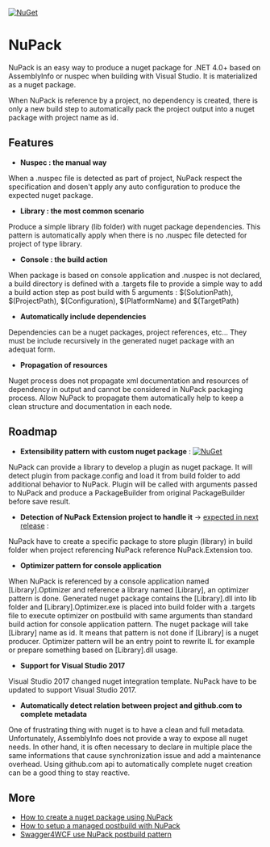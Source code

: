 [![NuGet](https://img.shields.io/nuget/v/nupack.svg)](https://www.nuget.org/packages/NuPack)

# NuPack

NuPack is an easy way to produce a nuget package for .NET 4.0+ based on AssemblyInfo or nuspec when building with Visual Studio. It is materialized as a nuget package.

When NuPack is reference by a project, no dependency is created, there is only a new build step to automatically pack the project output into a nuget package with project name as id.

## Features
- **Nuspec : the manual way**

When a .nuspec file is detected as part of project, NuPack respect the specification and dosen't apply any auto configuration to produce the expected nuget package.

- **Library : the most common scenario**

Produce a simple library (lib folder) with nuget package dependencies. This pattern is automatically apply when there is no .nuspec file detected for project of type library.

- **Console : the build action**

When package is based on console application and .nuspec is not declared, a build directory is defined with a .targets file to provide a simple way to add a build action step as post build with 5 arguments : $(SolutionPath), $(ProjectPath), $(Configuration), $(PlatformName) and $(TargetPath)

- **Automatically include dependencies**

Dependencies can be a nuget packages, project references, etc... They must be include recursively in the generated nuget package with an adequat form.

- **Propagation of resources**

Nuget process does not propagate xml documentation and resources of dependency in output and cannot be considered in NuPack packaging process. Allow NuPack to propagate them automatically help to keep a clean structure and documentation in each node.

## Roadmap
- **Extensibility pattern with custom nuget package** : [![NuGet](https://img.shields.io/nuget/v/nupack.extension.svg)](https://www.nuget.org/packages/NuPack.Extension)

NuPack can provide a library to develop a plugin as nuget package. It will detect plugin from package.config and load it from build folder to add additional behavior to NuPack. Plugin will be called with arguments passed to NuPack and produce a PackageBuilder from original PackageBuilder before save result.

- **Detection of NuPack Extension project to handle it** -> [expected in next release](https://github.com/Virtuoze/NuPack/blob/master/NuPack/NuPack/Program.cs#L192) : 

NuPack have to create a specific package to store plugin (library) in build folder when project referencing NuPack reference NuPack.Extension too.

- **Optimizer pattern for console application**

When NuPack is referenced by a console application named [Library].Optimizer and reference a library named [Library], an optimizer pattern is done. Generated nuget package contains the [Library].dll into lib folder and [Library].Optimizer.exe is placed into build folder with a .targets file to execute optimizer on postbuild with same arguments than standard build action for console application pattern. The nuget package will take [Library] name as id. It means that pattern is not done if [Library] is a nuget producer. Optimizer pattern will be an entry point to rewrite IL for example or prepare something based on [Library].dll usage.

- **Support for Visual Studio 2017**

Visual Studio 2017 changed nuget integration template. NuPack have to be updated to support Visual Studio 2017.

- **Automatically detect relation between project and github.com to complete metadata**

One of frustrating thing with nuget is to have a clean and full metadata. Unfortunately, AssemblyInfo does not provide a way to expose all nuget needs. In other hand, it is often necessary to declare in multiple place the same informations that cause synchronization issue and add  a maintenance overhead. Using github.com api to automatically complete nuget creation can be a good thing to stay reactive.


## More
- [How to create a nuget package using NuPack](https://www.codeproject.com/Tips/1190135/How-to-create-a-nuget-package-on-each-Visual-Studi)
- [How to setup a managed postbuild with NuPack](https://www.codeproject.com/Tips/1190360/How-to-setup-a-managed-postbuild-without-scripting)
- [Swagger4WCF use NuPack postbuild pattern](https://www.codeproject.com/Tips/1190441/How-to-generate-basic-swagger-yaml-description-for)
